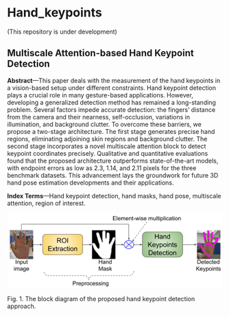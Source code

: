 # Hand_keypoints
(This repository is under development)

## Multiscale Attention-based Hand Keypoint Detection
**Abstract**—This paper deals with the measurement of the hand keypoints in a vision-based setup under different constraints. Hand keypoint detection plays a crucial role in many gesture-based applications. However, developing a generalized detection method has remained a long-standing problem. Several factors impede accurate detection: the fingers’ distance from the camera and their nearness, self-occlusion, variations in illumination, and background clutter. To overcome these barriers, we propose a two-stage architecture. The first stage generates precise hand regions, eliminating adjoining skin regions and background clutter. The second stage incorporates a novel multiscale attention block to detect keypoint coordinates precisely. Qualitative and quantitative evaluations found that the proposed architecture outperforms state-of-the-art models, with endpoint errors as low as 2.3, 1.14, and 2.11 pixels for the three benchmark datasets. This advancement lays the groundwork for future 3D hand pose estimation developments and their applications.

**Index Terms**—Hand keypoint detection, hand masks, hand pose, multiscale attention, region of interest.

![block](Fig/block_diagram.png)

Fig. 1. The block diagram of the proposed hand keypoint detection approach.
